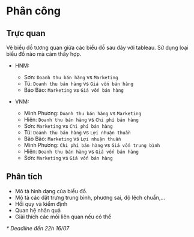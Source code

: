 # Phân công

## Trực quan

Vẽ biểu đồ tương quan giữa các biểu đồ sau đây với tableau. Sử dụng loại biểu đồ nào mà cảm thấy hợp.

- HNM:

  - Sơn: `Doanh thu bán hàng` vs `Marketing`
  - Tú: `Doanh thu bán hàng` vs `Giá vốn bán hàng`
  - Bảo Bảo: `Marketing` vs `Giá vốn bán hàng`

- VNM:
  - Minh Phương: `Doanh thu bán hàng` vs `Marketing`
  - Hiên: `Doanh thu bán hàng` vs `Chi phí bán hàng`
  - Sơn: `Marketing` vs `Chi phí bán hàng`
  - Tú: `Doanh thu bán hàng` vs `Lợi nhuận thuần`
  - Bảo Bảo: `Marketing` vs `Lợi nhuận thuần`
  - Minh Phương: `Chi phí bán hàng` vs `Giá vốn trung bình`
  - Hiên: `Doanh thu bán hàng` vs `Giá vốn bán hàng`
  - Sơn: `Marketing` vs `Giá vốn bán hàng`

## Phân tích

- Mô tả hình dạng của biểu đồ.
- Mô tả các đặt trưng trung bình, phương sai, độ lệch chuẩn,...
- Hồi quy và kiểm định
- Quan hệ nhân quả
- Giải thích các mối liên quan nếu có thể

_\* Deadline đến 22h 16/07_
